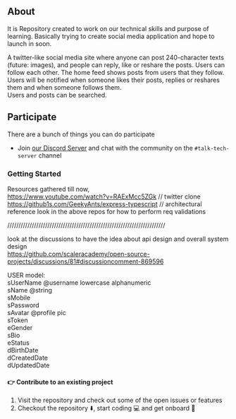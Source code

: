 ## About  

It is Repository created to work on our technical skills and purpose of learning.
Basically trying to create social media application and hope to launch in soon.  

A twitter-like social media site where anyone can post 240-character texts (future: images), and people can reply, like or reshare the posts.
Users can follow each other. The home feed shows posts from users that they follow.
Users will be notified when someone likes their posts, replies or reshares them and when someone follows them.  
Users and posts can be searched.

## Participate    

There are a bunch of things you can do participate  

- Join [our Discord Server](https://discord.gg/QW8aqfgd) and chat with the community on the `#talk-tech-server` channel  

### Getting Started    

Resources gathered till now,  
https://www.youtube.com/watch?v=RAExMcc5ZGk // twitter clone
https://github1s.com/GeekyAnts/express-typescript // architectural reference
look in the above repos for how to perform req validations

///////////////////////////////////////////////////////////////////////

look at the discussions to have the idea about api design and overall system design  
https://github.com/scaleracademy/open-source-projects/discussions/81#discussioncomment-869596  

USER model:  
sUserName @username lowercase alphanumeric  
sName @string  
sMobile  
sPassword  
sAvatar @profile pic  
sToken  
eGender  
sBio  
eStatus  
dBirthDate  
dCreatedDate  
dUpdatedDate

#### 👉 Contribute to an existing project

1. Visit the repository and check out some of the open issues or features
2. Checkout the repository ⬇️, start coding 💻 and get onboard 🚀
